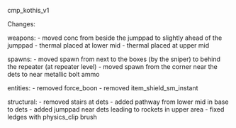 cmp_kothis_v1

Changes:

weapons:
	- moved conc from beside the jumppad to slightly ahead of the jumppad
	- thermal placed at lower mid
	- thermal placed at upper mid

spawns:
	- moved spawn from next to the boxes (by the sniper) to behind the repeater (at repeater level)
	- moved spawn from the corner near the dets to near metallic bolt ammo

entities:
	- removed force_boon
	- removed item_shield_sm_instant

structural:
	- removed stairs at dets
	- added pathway from lower mid in base to dets
	- added jumppad near dets leading to rockets in upper area
	- fixed ledges with physics_clip brush


	